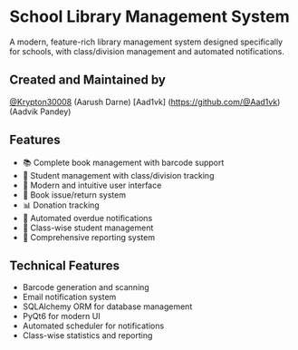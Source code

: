 # School Library Management System

A modern, feature-rich library management system designed specifically for schools, with class/division management and automated notifications.

## Created and Maintained by
[@Krypton30008](https://github.com/@Krypton30008) (Aarush Darne) 
[Aad1vk] (https://github.com/@Aad1vk) (Aadvik Pandey)

## Features

- 📚 Complete book management with barcode support
- 👥 Student management with class/division tracking
- 📱 Modern and intuitive user interface
- 🔄 Book issue/return system
- 📊 Donation tracking
- 📧 Automated overdue notifications
- 🏫 Class-wise student management
- 📝 Comprehensive reporting system

## Technical Features

- Barcode generation and scanning
- Email notification system
- SQLAlchemy ORM for database management
- PyQt6 for modern UI
- Automated scheduler for notifications
- Class-wise statistics and reporting

